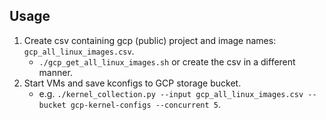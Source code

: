 ## Usage

1. Create csv containing gcp (public) project and image names: `gcp_all_linux_images.csv`. 
    - `./gcp_get_all_linux_images.sh` or create the csv in a different manner.
2. Start VMs and save kconfigs to GCP storage bucket.
    - e.g. `./kernel_collection.py --input gcp_all_linux_images.csv --bucket gcp-kernel-configs --concurrent 5`.

